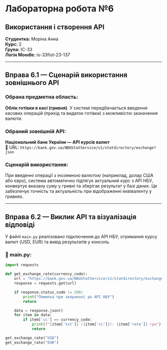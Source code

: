 # Лабораторна робота №6  
## Використання і створення API  
**Студентка:** Моріна Анна  
**Курс:** 2  
**Група:** ІС-33  
**Логін Moodle:** is-33fiot-23-137  

---

## Вправа 6.1 — Сценарій використання зовнішнього API

### Обрана предметна область:
**Облік готівки в касі (гривня)**. У системі передбачається введення касових операцій (прихід та видаток готівки) з можливістю зазначення валюти.

### Обраний зовнішній API:
**Національний банк України — API курсів валют**  
🔗 URL: `https://bank.gov.ua/NBUStatService/v1/statdirectory/exchange?json`

### Сценарій використання:
При введенні операції з іноземною валютою (наприклад, долар США або євро), система автоматично підтягує актуальний курс з API НБУ, конвертує вказану суму у гривні та зберігає результат у базі даних. Це забезпечує точність та актуальність при відображенні еквіваленту у гривнях.

---

## Вправа 6.2 — Виклик API та візуалізація відповіді

У файлі `main.py` реалізовано підключення до API НБУ, отримання курсу валют (USD, EUR) та вивід результатів у консоль.

### 📎 main.py:
```python
import requests

def get_exchange_rate(currency_code):
    url = "https://bank.gov.ua/NBUStatService/v1/statdirectory/exchange?json"
    response = requests.get(url)

    if response.status_code != 200:
        print("Помилка при зверненні до API НБУ")
        return

    data = response.json()
    for item in data:
        if item['cc'] == currency_code:
            print(f"{item['txt']} ({item['cc']}): {item['rate']} грн")
            return

get_exchange_rate("USD")
get_exchange_rate("EUR")
